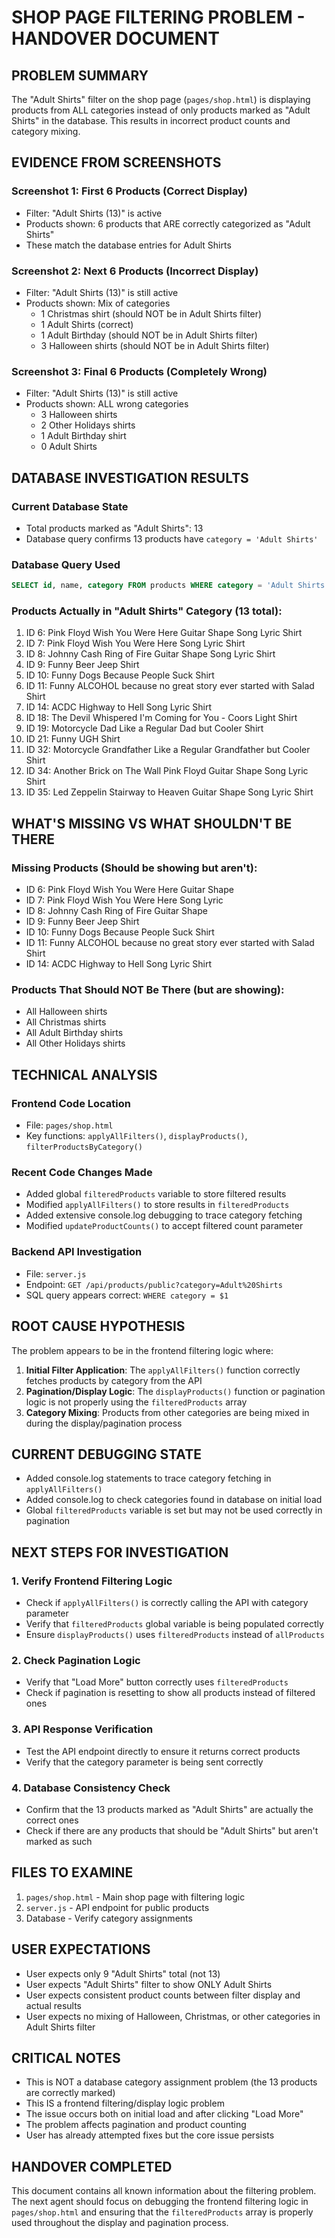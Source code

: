 # SHOP PAGE FILTERING PROBLEM - HANDOVER DOCUMENT

## PROBLEM SUMMARY
The "Adult Shirts" filter on the shop page (`pages/shop.html`) is displaying products from ALL categories instead of only products marked as "Adult Shirts" in the database. This results in incorrect product counts and category mixing.

## EVIDENCE FROM SCREENSHOTS

### Screenshot 1: First 6 Products (Correct Display)
- Filter: "Adult Shirts (13)" is active
- Products shown: 6 products that ARE correctly categorized as "Adult Shirts"
- These match the database entries for Adult Shirts

### Screenshot 2: Next 6 Products (Incorrect Display)  
- Filter: "Adult Shirts (13)" is still active
- Products shown: Mix of categories
  - 1 Christmas shirt (should NOT be in Adult Shirts filter)
  - 1 Adult Shirts (correct)
  - 1 Adult Birthday (should NOT be in Adult Shirts filter)
  - 3 Halloween shirts (should NOT be in Adult Shirts filter)

### Screenshot 3: Final 6 Products (Completely Wrong)
- Filter: "Adult Shirts (13)" is still active
- Products shown: ALL wrong categories
  - 3 Halloween shirts
  - 2 Other Holidays shirts  
  - 1 Adult Birthday shirt
  - 0 Adult Shirts

## DATABASE INVESTIGATION RESULTS

### Current Database State
- Total products marked as "Adult Shirts": 13
- Database query confirms 13 products have `category = 'Adult Shirts'`

### Database Query Used
```sql
SELECT id, name, category FROM products WHERE category = 'Adult Shirts' AND is_active = true ORDER BY id;
```

### Products Actually in "Adult Shirts" Category (13 total):
1. ID 6: Pink Floyd Wish You Were Here Guitar Shape Song Lyric Shirt
2. ID 7: Pink Floyd Wish You Were Here Song Lyric Shirt  
3. ID 8: Johnny Cash Ring of Fire Guitar Shape Song Lyric Shirt
4. ID 9: Funny Beer Jeep Shirt
5. ID 10: Funny Dogs Because People Suck Shirt
6. ID 11: Funny ALCOHOL because no great story ever started with Salad Shirt
7. ID 14: ACDC Highway to Hell Song Lyric Shirt
8. ID 18: The Devil Whispered I'm Coming for You - Coors Light Shirt
9. ID 19: Motorcycle Dad Like a Regular Dad but Cooler Shirt
10. ID 21: Funny UGH Shirt
11. ID 32: Motorcycle Grandfather Like a Regular Grandfather but Cooler Shirt
12. ID 34: Another Brick on The Wall Pink Floyd Guitar Shape Song Lyric Shirt
13. ID 35: Led Zeppelin Stairway to Heaven Guitar Shape Song Lyric Shirt

## WHAT'S MISSING VS WHAT SHOULDN'T BE THERE

### Missing Products (Should be showing but aren't):
- ID 6: Pink Floyd Wish You Were Here Guitar Shape
- ID 7: Pink Floyd Wish You Were Here Song Lyric  
- ID 8: Johnny Cash Ring of Fire Guitar Shape
- ID 9: Funny Beer Jeep Shirt
- ID 10: Funny Dogs Because People Suck Shirt
- ID 11: Funny ALCOHOL because no great story ever started with Salad Shirt
- ID 14: ACDC Highway to Hell Song Lyric Shirt

### Products That Should NOT Be There (but are showing):
- All Halloween shirts
- All Christmas shirts  
- All Adult Birthday shirts
- All Other Holidays shirts

## TECHNICAL ANALYSIS

### Frontend Code Location
- File: `pages/shop.html`
- Key functions: `applyAllFilters()`, `displayProducts()`, `filterProductsByCategory()`

### Recent Code Changes Made
- Added global `filteredProducts` variable to store filtered results
- Modified `applyAllFilters()` to store results in `filteredProducts`
- Added extensive console.log debugging to trace category fetching
- Modified `updateProductCounts()` to accept filtered count parameter

### Backend API Investigation
- File: `server.js`
- Endpoint: `GET /api/products/public?category=Adult%20Shirts`
- SQL query appears correct: `WHERE category = $1`

## ROOT CAUSE HYPOTHESIS
The problem appears to be in the frontend filtering logic where:

1. **Initial Filter Application**: The `applyAllFilters()` function correctly fetches products by category from the API
2. **Pagination/Display Logic**: The `displayProducts()` function or pagination logic is not properly using the `filteredProducts` array
3. **Category Mixing**: Products from other categories are being mixed in during the display/pagination process

## CURRENT DEBUGGING STATE
- Added console.log statements to trace category fetching in `applyAllFilters()`
- Added console.log to check categories found in database on initial load
- Global `filteredProducts` variable is set but may not be used correctly in pagination

## NEXT STEPS FOR INVESTIGATION

### 1. Verify Frontend Filtering Logic
- Check if `applyAllFilters()` is correctly calling the API with category parameter
- Verify that `filteredProducts` global variable is being populated correctly
- Ensure `displayProducts()` uses `filteredProducts` instead of `allProducts`

### 2. Check Pagination Logic
- Verify that "Load More" button correctly uses `filteredProducts`
- Check if pagination is resetting to show all products instead of filtered ones

### 3. API Response Verification
- Test the API endpoint directly to ensure it returns correct products
- Verify that the category parameter is being sent correctly

### 4. Database Consistency Check
- Confirm that the 13 products marked as "Adult Shirts" are actually the correct ones
- Check if there are any products that should be "Adult Shirts" but aren't marked as such

## FILES TO EXAMINE
1. `pages/shop.html` - Main shop page with filtering logic
2. `server.js` - API endpoint for public products
3. Database - Verify category assignments

## USER EXPECTATIONS
- User expects only 9 "Adult Shirts" total (not 13)
- User expects "Adult Shirts" filter to show ONLY Adult Shirts
- User expects consistent product counts between filter display and actual results
- User expects no mixing of Halloween, Christmas, or other categories in Adult Shirts filter

## CRITICAL NOTES
- This is NOT a database category assignment problem (the 13 products are correctly marked)
- This IS a frontend filtering/display logic problem
- The issue occurs both on initial load and after clicking "Load More"
- The problem affects pagination and product counting
- User has already attempted fixes but the core issue persists

## HANDOVER COMPLETED
This document contains all known information about the filtering problem. The next agent should focus on debugging the frontend filtering logic in `pages/shop.html` and ensuring that the `filteredProducts` array is properly used throughout the display and pagination process.
